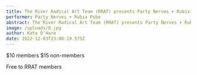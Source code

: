 ```yaml
---
title: The River Radical Art Team (RRAT) presents Party Nerves + Rubix Pube
performer: Party Nerves + Rubix Pube
abstract: The River Radical Art Team (RRAT) presents Party Nerves + Rubix Pube
image: /uploads/0.jpg
author: Kate O'Hare
date: 2022-12-03T23:00:19.575Z
---
```

$10 members
$15 non-members

F﻿ree to RRAT members